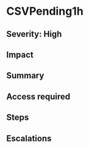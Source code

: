 # CSVPending1h

## Severity: High

## Impact

## Summary

## Access required

## Steps

## Escalations
